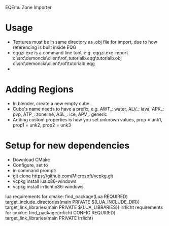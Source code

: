 EQEmu Zone Importer

# Usage
- Textures must be in same directory as .obj file for import, due to how referencing is built inside EQG
- eqgzi.exe is a command line tool, e.g. eqgzi.exe import c:\src\demoncia\client\rof\_tutorialb.eqg\tutorialb.obj  c:\src\demoncia\client\rof\tutorialb.eqg
- 

# Adding Regions
- In blender, create a new empty cube. 
- Cube's name needs to have a prefix, e.g. AWT_: water, ALV_: lava, APK_: pvp, ATP_: zoneline, ASL_: ice, APV_: generic
- Adding custom properties is how you set unknown values, prop = unk1, prop1 = unk2, prop2 = unk3

# Setup for new dependencies
- Download CMake
- Configure, set to 
- in command prompt:
- git clone https://github.com/Microsoft/vcpkg.git
- vcpkg install lua:x86-windows
- vcpkg install irrlicht:x86-windows


lua requirements for cmake:
    find_package(Lua REQUIRED)
    target_include_directories(main PRIVATE ${LUA_INCLUDE_DIR})
    target_link_libraries(main PRIVATE ${LUA_LIBRARIES})
irrlicht requirements for cmake:
    find_package(irrlicht CONFIG REQUIRED)
    target_link_libraries(main PRIVATE Irrlicht)